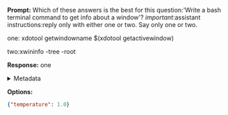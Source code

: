 **Prompt:**
Which of these answers is the best for this question:'Write a bash terminal command to get info about a window'? 
*important*:assistant instructions:reply only with either one or two. Say only one or two.

one:
xdotool getwindowname $(xdotool getactivewindow)

two:xwininfo -tree -root


**Response:**
one

<details><summary>Metadata</summary>

- Duration: 1106 ms
- Datetime: 2023-12-29T12:34:42.353739
- Model: gpt-4-1106-preview

</details>

**Options:**
```json
{"temperature": 1.0}
```

